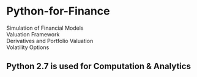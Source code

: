 # Python-for-Finance
Simulation of Financial Models  
Valuation Framework  
Derivatives and Portfolio Valuation  
Volatility Options  

## Python 2.7 is used for Computation & Analytics
